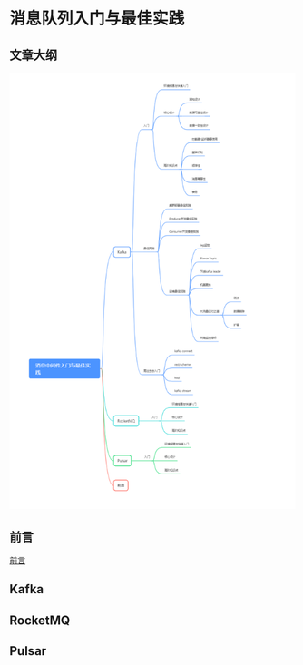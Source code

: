 # 消息队列入门与最佳实践

## 文章大纲

![大纲](.\images\大纲.png)

## 前言

[前言](前言.md)

## Kafka

## RocketMQ

## Pulsar

